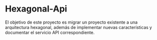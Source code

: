 # Hexagonal-Api
El objetivo de este proyecto es migrar un proyecto existente a una arquitectura hexagonal, además de implementar nuevas características y documentar el servicio API correspondiente.
